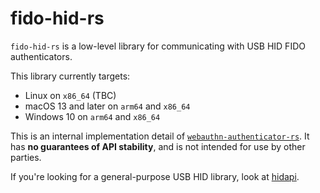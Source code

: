 # fido-hid-rs

`fido-hid-rs` is a low-level library for communicating with USB HID FIDO
authenticators.

This library currently targets:

* Linux on `x86_64` (TBC)
* macOS 13 and later on `arm64` and `x86_64`
* Windows 10 on `arm64` and `x86_64`

This is an internal implementation detail of [`webauthn-authenticator-rs`][0].
It has **no guarantees of API stability**, and is not intended for use by other
parties.

If you're looking for a general-purpose USB HID library, look at [hidapi][].

[0]: ../webauthn-authenticator-rs
[hidapi]: https://docs.rs/hidapi/latest/hidapi/
